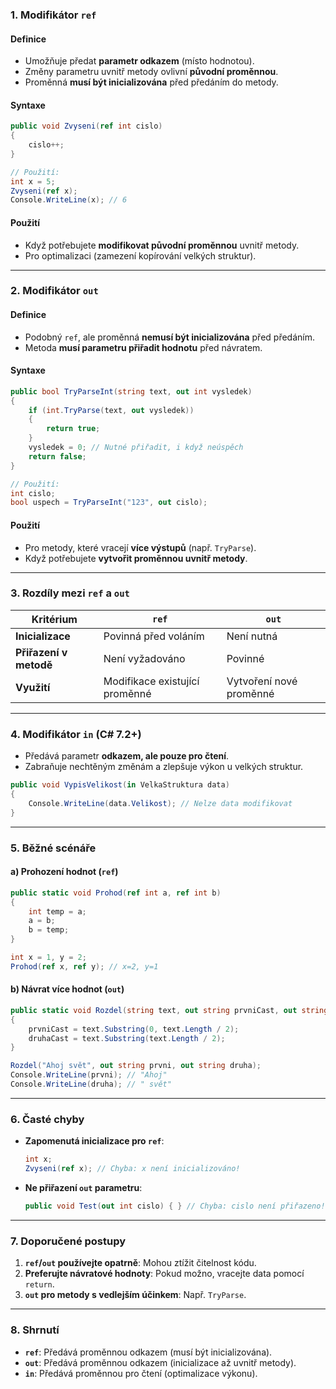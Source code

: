 
### **1. Modifikátor `ref`**  

#### **Definice**  

- Umožňuje předat **parametr odkazem** (místo hodnotou).  
- Změny parametru uvnitř metody ovlivní **původní proměnnou**.  
- Proměnná **musí být inicializována** před předáním do metody.  

#### **Syntaxe**  

```csharp
public void Zvyseni(ref int cislo) 
{
    cislo++;
}

// Použití:
int x = 5;
Zvyseni(ref x);
Console.WriteLine(x); // 6
```

#### **Použití**  

- Když potřebujete **modifikovat původní proměnnou** uvnitř metody.  
- Pro optimalizaci (zamezení kopírování velkých struktur).  

---

### **2. Modifikátor `out`**  

#### **Definice**  

- Podobný `ref`, ale proměnná **nemusí být inicializována** před předáním.  
- Metoda **musí parametru přiřadit hodnotu** před návratem.  

#### **Syntaxe**  

```csharp
public bool TryParseInt(string text, out int vysledek) 
{
    if (int.TryParse(text, out vysledek)) 
    {
        return true;
    }
    vysledek = 0; // Nutné přiřadit, i když neúspěch
    return false;
}

// Použití:
int cislo;
bool uspech = TryParseInt("123", out cislo);
```

#### **Použití**  

- Pro metody, které vracejí **více výstupů** (např. `TryParse`).  
- Když potřebujete **vytvořit proměnnou uvnitř metody**.  

---

### **3. Rozdíly mezi `ref` a `out`**  

| **Kritérium**       | **`ref`**                     | **`out`**                     |  
|----------------------|-------------------------------|-------------------------------|  
| **Inicializace**     | Povinná před voláním          | Není nutná                    |  
| **Přiřazení v metodě** | Není vyžadováno             | Povinné                       |  
| **Využití**          | Modifikace existující proměnné | Vytvoření nové proměnné      |  

---

### **4. Modifikátor `in` (C# 7.2+)**  

- Předává parametr **odkazem, ale pouze pro čtení**.  
- Zabraňuje nechtěným změnám a zlepšuje výkon u velkých struktur.  
```csharp
public void VypisVelikost(in VelkaStruktura data) 
{
    Console.WriteLine(data.Velikost); // Nelze data modifikovat
}
```

---

### **5. Běžné scénáře**  

#### **a) Prohození hodnot (`ref`)**  

```csharp
public static void Prohod(ref int a, ref int b) 
{
    int temp = a;
    a = b;
    b = temp;
}

int x = 1, y = 2;
Prohod(ref x, ref y); // x=2, y=1
```

#### **b) Návrat více hodnot (`out`)**  

```csharp
public static void Rozdel(string text, out string prvniCast, out string druhaCast) 
{
    prvniCast = text.Substring(0, text.Length / 2);
    druhaCast = text.Substring(text.Length / 2);
}

Rozdel("Ahoj svět", out string prvni, out string druha);
Console.WriteLine(prvni); // "Ahoj"
Console.WriteLine(druha); // " svět"
```

---

### **6. Časté chyby**  

- **Zapomenutá inicializace pro `ref`**:  
  ```csharp
  int x;
  Zvyseni(ref x); // Chyba: x není inicializováno!
  ```  
- **Ne přiřazení `out` parametru**:  
  ```csharp
  public void Test(out int cislo) { } // Chyba: cislo není přiřazeno!
  ```  

---

### **7. Doporučené postupy**  

1. **`ref`/`out` používejte opatrně**: Mohou ztížit čitelnost kódu.  
2. **Preferujte návratové hodnoty**: Pokud možno, vracejte data pomocí `return`.  
3. **`out` pro metody s vedlejším účinkem**: Např. `TryParse`.  

---

### **8. Shrnutí**  

- **`ref`**: Předává proměnnou odkazem (musí být inicializována).  
- **`out`**: Předává proměnnou odkazem (inicializace až uvnitř metody).  
- **`in`**: Předává proměnnou pro čtení (optimalizace výkonu).  
